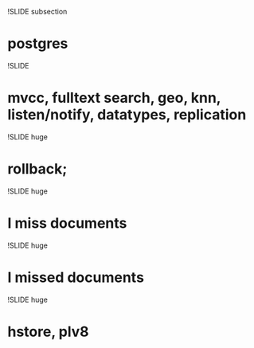 !SLIDE subsection
# postgres

!SLIDE
# mvcc, fulltext search, geo, knn, listen/notify, datatypes, replication

!SLIDE huge
# rollback;

!SLIDE huge
# I miss documents

!SLIDE huge
# I missed documents

!SLIDE huge
# hstore, plv8
